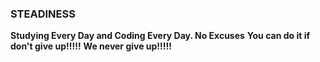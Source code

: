### STEADINESS
__Studying Every Day and Coding Every Day. No Excuses__
__You can do it if don't give up!!!!!__
__We never give up!!!!!__
